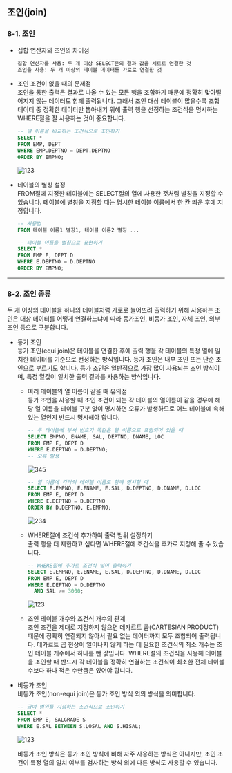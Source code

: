 ## 조인(join)
### 8-1. 조인
- 집합 연산자와 조인의 차이점<br>
  ```SQL
  집합 연산자를 사용: 두 개 이상 SELECT문의 결과 값을 세로로 연결한 것
  조인을 사용: 두 개 이상의 테이블 데이터를 가로로 연결한 것
  ```

- 조인 조건이 없을 때의 문제점<br>
  조인을 통한 출력은 결과로 나올 수 있는 모든 행을 조합하기 때문에 정확히 맞아떨어지지 않는 데이터도 함께 출력됩니다.
  그래서 조인 대상 테이블이 많을수록 조합 데이터 중 정확한 데이터만 뽑아내기 위해 출력 행을 선정하는 조건식을 명시하는 WHERE절을 잘 사용하는 것이 중요합니다.

  ```SQL
  -- 열 이름을 비교하는 조건식으로 조인하기
  SELECT *
  FROM EMP, DEPT
  WHERE EMP.DEPTNO = DEPT.DEPTNO
  ORDER BY EMPNO;
  ```

  ![123](https://github.com/hilim9/sql_study/assets/134352560/34d95a4f-be68-4dc3-98b4-038ba9f61575)

- 테이블의 별칭 설정<br>
  FROM절에 지정한 테이블에는 SELECT절의 열에 사용한 것처럼 별칭을 지정할 수 있습니다.
  테이블에 별칭을 지정할 때는 명시한 테이블 이름에서 한 칸 띄운 후에 지정합니다.
  ```SQL
  -- 사용법
  FROM 테이블 이름1 별칭1, 테이블 이름2 별칭 ...
  ```

  ```SQL
  -- 테이블 이름을 별칭으로 표현하기
  SELECT *
  FROM EMP E, DEPT D
  WHERE E.DEPTNO = D.DEPTNO
  ORDER BY EMPNO;
  ```
---
### 8-2. 조인 종류
두 개 이상의 테이블을 하나의 테이블처럼 가로로 늘어뜨려 출력하기 위해 사용하는 조인은 
대상 데이터를 어떻게 연결하느냐에 따라 등가조인, 비등가 조인, 자체 조인, 외부 조인 등으로 구분합니다.

- 등가 조인<br>
  등가 조인(equi join)은 테이블을 연결한 후에 출력 행을 각 테이블의 특정 열에 일치한 데이터를 기준으로 선정하는 방식입니다.
  등가 조인은 내부 조인 또는 단순 조인으로 부르기도 합니다.
  등가 조인은 일반적으로 가장 많이 사용되는 조인 방식이며, 특정 열값이 일치한 출력 결과를 사용하는 방식입니다.

  - 여러 테이블의 열 이름이 같을 때 유의점<br>
    등가 조인을 사용할 때 조인 조건이 되는 각 테이블의 열이름이 같을 경우에 해당 열 이름을 테이블 구분 없이 명시하면 오류가 발생하므로
    어느 테이블에 속해 있는 열인지 반드시 명시해야 합니다.

    ```SQL
    -- 두 테이블에 부서 번호가 똑같은 열 이름으로 포함되어 있을 때    
    SELECT EMPNO, ENAME, SAL, DEPTNO, DNAME, LOC
    FROM EMP E, DEPT D
    WHERE E.DEPTNO = D.DEPTNO;
    -- 오류 발생
    ```
    ![345](https://github.com/hilim9/sql_study/assets/134352560/19b96e9e-b013-4d07-a6d9-51df7a8c068e)

    ```SQL
    -- 열 이름에 각각의 테이블 이름도 함께 명시할 때
    SELECT E.EMPNO, E.ENAME, E.SAL, D.DEPTNO, D.DNAME, D.LOC
    FROM EMP E, DEPT D
    WHERE E.DEPTNO = D.DEPTNO
    ORDER BY D.DEPTNO, E.EMPNO;
    ```
    ![234](https://github.com/hilim9/sql_study/assets/134352560/408b24db-9335-456d-92c5-b03d2b73d9f4)


  - WHERE절에 조건식 추가하여 출력 범위 설정하기<br>
    출력 행을 더 제한하고 싶다면 WHERE절에 조건식을 추가로 지정해 줄 수 있습니다.
    ```SQL
    -- WHERE절에 추가로 조건식 넣어 출력하기
    SELECT E.EMPNO, E.ENAME, E.SAL, D.DEPTNO, D.DNAME, D.LOC
    FROM EMP E, DEPT D
    WHERE E.DEPTNO = D.DEPTNO
      AND SAL >= 3000;
    ```
    ![123](https://github.com/hilim9/sql_study/assets/134352560/2dc37c9b-692b-4efe-a259-3a091bffd055)

  - 조인 테이블 개수와 조건식 개수의 관계<br>
    조인 조건을 제대로 지정하지 않으면 데카르트 곱(CARTESIAN PRODUCT) 때문에 정확히 연결되지 않아서 필요 없는 데이터까지 모두 조합되어 출력됩니다.
    데카르트 곱 현상이 일어나지 않게 하는 데 필요한 조건식의 최소 개수는 조인 테이블 개수에서 하나를 뺀 값입니다.
    WHERE절의 조건식을 사용해 테이블을 조인할 때 반드시 각 테이블을 정확히 연결하는 조건식이 최소한 전체 테이블 수보다 하나 적은 수만큼은 있어야 합니다.

- 비등가 조인<br>
  비등가 조인(non-equi join)은 등가 조인 방식 외의 방식을 의미합니다.

  ```SQL
  -- 급여 범위를 지정하는 조건식으로 조인하기
  SELECT *
  FROM EMP E, SALGRADE S
  WHERE E.SAL BETWEEN S.LOSAL AND S.HISAL;
  ```
  ![123](https://github.com/hilim9/sql_study/assets/134352560/0f7d5cec-98ce-4b4d-aadc-8dda4a3e6cd2)

  비등가 조인 방식은 등가 조인 방식에 비해 자주 사용하는 방식은 아니지만, 조인 조건이 특정 열의 일치 여부를 검사하는 방식 외에 다른 방식도 사용할 수 있습니다.
  
